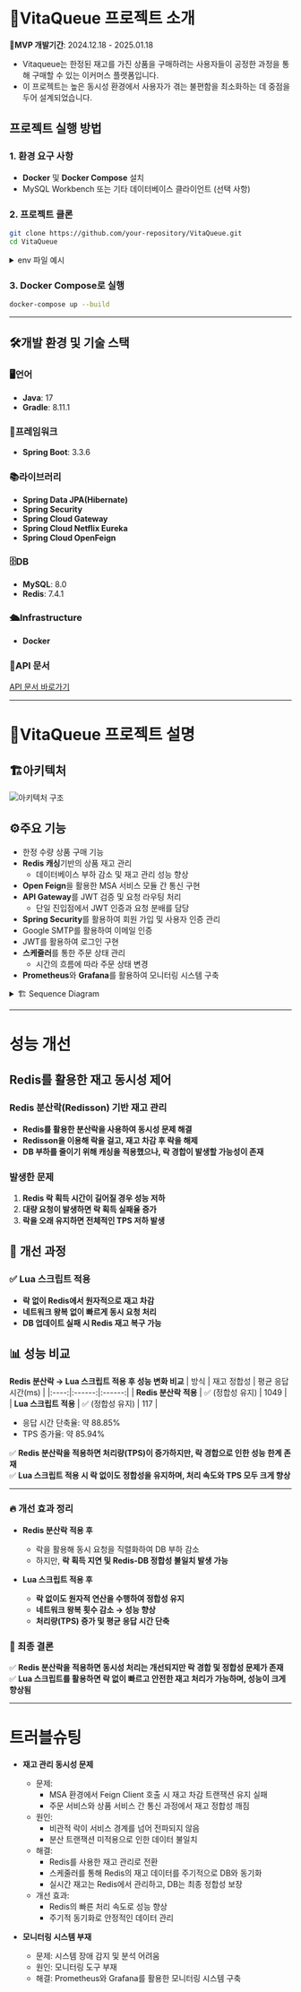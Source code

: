 # **🌟VitaQueue 프로젝트 소개**
**📅MVP 개발기간**: 2024.12.18 - 2025.01.18

- Vitaqueue는 한정된 재고를 가진 상품을 구매하려는 사용자들이 공정한 과정을 통해 구매할 수 있는 이커머스 플랫폼입니다.
- 이 프로젝트는 높은 동시성 환경에서 사용자가 겪는 불편함을 최소화하는 데 중점을 두어 설계되었습니다.

## 프로젝트 실행 방법

### 1. **환경 요구 사항**
- **Docker** 및 **Docker Compose** 설치
- MySQL Workbench 또는 기타 데이터베이스 클라이언트 (선택 사항)

### 2. **프로젝트 클론**
```bash
git clone https://github.com/your-repository/VitaQueue.git
cd VitaQueue
```
<details>
<summary>env 파일 예시</summary>
<div markdown="1">
  
- 공통 설정
  - JWT_SECRET_KEY=your_secret_key

- User DB
  - USER_MYSQL_DATABASE=user_db
  - USER_MYSQL_USERNAME=user
  - USER_MYSQL_PASSWORD=user_password

- Product DB
  - PRODUCT_MYSQL_DATABASE=product_db
  - PRODUCT_MYSQL_USERNAME=product
  - PRODUCT_MYSQL_PASSWORD=product_password

- Order DB
  - ORDER_MYSQL_DATABASE=order_db
  - ORDER_MYSQL_USERNAME=order
  - ORDER_MYSQL_PASSWORD=order_password

- Wishlist DB
  - WISHLIST_MYSQL_DATABASE=wishlist_db
  - WISHLIST_MYSQL_USERNAME=wishlist
  - WISHLIST_MYSQL_PASSWORD=wishlist_password

</div>
</details>

### 3. **Docker Compose로 실행**
```bash
docker-compose up --build
```

---
## 🛠️개발 환경 및 기술 스택

### 🖥️언어
- **Java**: 17
- **Gradle**: 8.11.1

### 🚀프레임워크
- **Spring Boot**: 3.3.6

### 📚라이브러리
- **Spring Data JPA(Hibernate)**
- **Spring Security**
- **Spring Cloud Gateway**
- **Spring Cloud Netflix Eureka**
- **Spring Cloud OpenFeign**

### 🗄️DB
- **MySQL**: 8.0
- **Redis**: 7.4.1

### 🛳️Infrastructure
- **Docker**


### **📑API 문서**
[API 문서 바로가기](https://documenter.getpostman.com/view/30963150/2sAYJ3DfzK)

---

# **📝VitaQueue 프로젝트 설명**


## **🏗️아키텍처**
![아키텍처 구조](https://github.com/user-attachments/assets/06cdb835-5893-4c96-9b40-1ce73386f49d)

## **⚙️주요 기능**

- 한정 수량 상품 구매 기능
- **Redis 캐싱**기반의 상품 재고 관리
  - 데이터베이스 부하 감소 및 재고 관리 성능 향상
- **Open Feign**을 활용한 MSA 서비스 모듈 간 통신 구현
- **API Gateway**를 JWT 검증 및 요청 라우팅 처리
  - 단일 진입점에서 JWT 인증과 요청 분배를 담당
- **Spring Security**를 활용하여 회원 가입 및 사용자 인증 관리
- Google SMTP를 활용하여 이메일 인증
- JWT를 활용하여 로그인 구현
- **스케줄러**를 통한 주문 상태 관리
  - 시간의 흐름에 따라 주문 상태 변경
- **Prometheus**와 **Grafana**를 활용하여 모니터링 시스템 구축

<details>
<summary>🏗 Sequence Diagram</summary>
<div markdown="1">

![Sequence Diagram](https://github.com/user-attachments/assets/32a8be83-2b84-45c8-af69-f2ac9c0d4b2c)

</div>
</details>

---

# 성능 개선
## Redis를 활용한 재고 동시성 제어

### **Redis 분산락(Redisson) 기반 재고 관리**
- **Redis를 활용한 분산락을 사용하여 동시성 문제 해결**
- **Redisson을 이용해 락을 걸고, 재고 차감 후 락을 해제**
- **DB 부하를 줄이기 위해 캐싱을 적용했으나, 락 경합이 발생할 가능성이 존재**

### **발생한 문제**
1. **Redis 락 획득 시간이 길어질 경우 성능 저하**  
2. **대량 요청이 발생하면 락 획득 실패율 증가**  
3. **락을 오래 유지하면 전체적인 TPS 저하 발생**  

## 🔧 **개선 과정**
### ✅ **Lua 스크립트 적용**
- **락 없이 Redis에서 원자적으로 재고 차감**
- **네트워크 왕복 없이 빠르게 동시 요청 처리**
- **DB 업데이트 실패 시 Redis 재고 복구 가능**  

## 📊 성능 비교

**Redis 분산락 → Lua 스크립트 적용 후 성능 변화 비교**
| 방식 | 재고 정합성 | 평균 응답 시간(ms) |
|:----:|:------:|:------:|
| **Redis 분산락 적용** | ✅ (정합성 유지) | 1049 |
| **Lua 스크립트 적용** | ✅ (정합성 유지) | 117 |

- 응답 시간 단축율: 약 88.85%
- TPS 증가율: 약 85.94%
  
✅ **Redis 분산락을 적용하면 처리량(TPS)이 증가하지만, 락 경합으로 인한 성능 한계 존재**  
✅ **Lua 스크립트 적용 시 락 없이도 정합성을 유지하며, 처리 속도와 TPS 모두 크게 향상**  

---

### 🔥 개선 효과 정리
- **Redis 분산락 적용 후**  
  - 락을 활용해 동시 요청을 직렬화하여 DB 부하 감소  
  - 하지만, **락 획득 지연 및 Redis-DB 정합성 불일치 발생 가능**  

- **Lua 스크립트 적용 후**  
  - **락 없이도 원자적 연산을 수행하여 정합성 유지**  
  - **네트워크 왕복 횟수 감소 → 성능 향상**  
  - **처리량(TPS) 증가 및 평균 응답 시간 단축**  

### 🎯 최종 결론
✅ **Redis 분산락을 적용하면 동시성 처리는 개선되지만 락 경합 및 정합성 문제가 존재**  
✅ **Lua 스크립트를 활용하면 락 없이 빠르고 안전한 재고 처리가 가능하며, 성능이 크게 향상됨**

---

# **트러블슈팅**

- **재고 관리 동시성 문제**
  - 문제:
    - MSA 환경에서 Feign Client 호출 시 재고 차감 트랜잭션 유지 실패
    - 주문 서비스와 상품 서비스 간 통신 과정에서 재고 정합성 깨짐
  - 원인: 
    - 비관적 락이 서비스 경계를 넘어 전파되지 않음
    - 분산 트랜잭션 미적용으로 인한 데이터 불일치
  - 해결: 
    - Redis를 사용한 재고 관리로 전환
    - 스케줄러를 통해 Redis의 재고 데이터를 주기적으로 DB와 동기화
    - 실시간 재고는 Redis에서 관리하고, DB는 최종 정합성 보장
  - 개선 효과: 
    - Redis의 빠른 처리 속도로 성능 향상
    - 주기적 동기화로 안정적인 데이터 관리

- **모니터링 시스템 부재**
  - 문제: 시스템 장애 감지 및 분석 어려움
  - 원인: 모니터링 도구 부재
  - 해결: Prometheus와 Grafana를 활용한 모니터링 시스템 구축  
